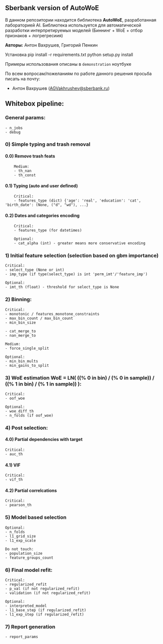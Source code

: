 ## Sberbank version of AutoWoE


В данном репозитории находится библиотека **AutoWoE**, разработанная лабораторией AI. Библиотека используется для автоматической разработки интерпретируемых моделей (Биннинг + WoE + отбор признаков + логрегресиия)

**Авторы:** Антон Вахрушев, Григорий Пенкин

Установка 
pip install -r requirements.txt
python setup.py install 

Примеры использования описаны в `demonstration` ноутбукe

По всем вопросам/пожеланиям по работе данного решения просьба писать на почту:
- Антон Вахрушев (AGVakhrushev@sberbank.ru)



## Whitebox pipeline:

###  General params:

    - n_jobs
    - debug

### 0) Simple typing and trash removal
####    0.0) Remove trash feats
    
        Medium:
        - th_nan 
        - th_const 
        
####    0.1) Typing (auto and user defined)
        
        Critical:
        - features_type (dict) {'age': 'real', 'education': 'cat', 'birth_date': (None, ("d", "wd"), ...}
        
####    0.2) Dates and categories encoding
        
        Critical:
        - features_type (for datetimes)
        
        Optional:
        - cat_alpha (int) - greater means more conservative encoding
    
        
### 1) Initial feature selection (selection based on gbm importance)

    Critical:
    - select_type (None or int)
    - imp_type (if type(select_type) is int 'perm_imt'/'feature_imp') 
    
    Optional:
    - imt_th (float) - threshold for select_type is None
    
### 2) Binning:
    
    Critical:
    - monotonic / features_monotone_constraints 
    - max_bin_count / max_bin_count
    - min_bin_size
    
    - cat_merge_to
    - nan_merge_to
    
    Medium:
    - force_single_split
    
    Optional:
    - min_bin_mults
    - min_gains_to_split

### 3) WoE estimation WoE = LN( ((% 0 in bin) / (% 0 in sample)) / ((% 1 in bin) / (% 1 in sample)) ):
    
    Critical:
    - oof_woe
    
    Optional:
    - woe_diff_th
    - n_folds (if oof_woe)

### 4) Post selection:

####    4.0) Partial dependencies with target
    
    Critical:
    - auc_th
    
####    4.1) VIF 
    
    Critical:
    - vif_th
    
####    4.2) Partial correlcations
    
    Critical:
    - pearson_th
    
### 5) Model based selection
    
    Optional:
    - n_folds
    - l1_grid_size
    - l1_exp_scale
    
    Do not touch:
    - population_size
    - feature_groups_count


### 6) Final model refit:

    Critical:
    - regularized_refit
    - p_val (if not regularized_refit)
    - validation (if not regularized_refit)
    
    Optional:
    - interpreted_model
    - l1_base_step (if regularized_refit)
    - l1_exp_step (if regularized_refit)
    
### 7) Report generation 

    - report_params